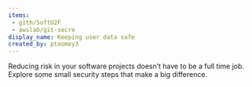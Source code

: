 ```yaml
---
items:
 - gith/SoftU2F
 - awslab/git-secre
display_name: Keeping user data safe
created_by: ptoomey3
---
```

Reducing risk in your software projects doesn’t have to be a full time job. Explore some small security steps that make a big difference.
